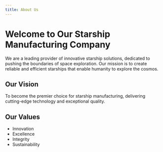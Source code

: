 ```yaml
---
title: About Us
---
```


# Welcome to Our Starship Manufacturing Company

We are a leading provider of innovative starship solutions, dedicated to pushing the boundaries of space exploration. Our mission is to create reliable and efficient starships that enable humanity to explore the cosmos.

## Our Vision

To become the premier choice for starship manufacturing, delivering cutting-edge technology and exceptional quality.

## Our Values

- Innovation
- Excellence
- Integrity
- Sustainability